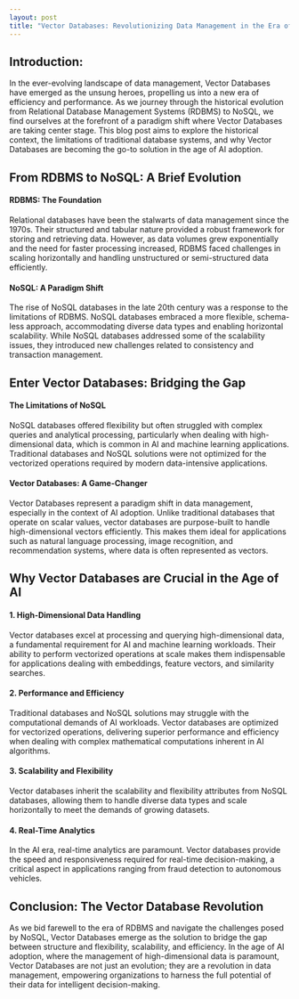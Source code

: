 ```yaml
---
layout: post
title: "Vector Databases: Revolutionizing Data Management in the Era of AI"
---
```



## Introduction:

In the ever-evolving landscape of data management, Vector Databases have emerged as the unsung heroes, propelling us into a new era of efficiency and performance. As we journey through the historical evolution from Relational Database Management Systems (RDBMS) to NoSQL, we find ourselves at the forefront of a paradigm shift where Vector Databases are taking center stage. This blog post aims to explore the historical context, the limitations of traditional database systems, and why Vector Databases are becoming the go-to solution in the age of AI adoption.

## From RDBMS to NoSQL: A Brief Evolution
#### RDBMS: The Foundation
Relational databases have been the stalwarts of data management since the 1970s. Their structured and tabular nature provided a robust framework for storing and retrieving data. However, as data volumes grew exponentially and the need for faster processing increased, RDBMS faced challenges in scaling horizontally and handling unstructured or semi-structured data efficiently.

#### NoSQL: A Paradigm Shift
The rise of NoSQL databases in the late 20th century was a response to the limitations of RDBMS. NoSQL databases embraced a more flexible, schema-less approach, accommodating diverse data types and enabling horizontal scalability. While NoSQL databases addressed some of the scalability issues, they introduced new challenges related to consistency and transaction management.

## Enter Vector Databases: Bridging the Gap
#### The Limitations of NoSQL
NoSQL databases offered flexibility but often struggled with complex queries and analytical processing, particularly when dealing with high-dimensional data, which is common in AI and machine learning applications. Traditional databases and NoSQL solutions were not optimized for the vectorized operations required by modern data-intensive applications.

#### Vector Databases: A Game-Changer
Vector Databases represent a paradigm shift in data management, especially in the context of AI adoption. Unlike traditional databases that operate on scalar values, vector databases are purpose-built to handle high-dimensional vectors efficiently. This makes them ideal for applications such as natural language processing, image recognition, and recommendation systems, where data is often represented as vectors.

## Why Vector Databases are Crucial in the Age of AI
#### 1. High-Dimensional Data Handling
Vector databases excel at processing and querying high-dimensional data, a fundamental requirement for AI and machine learning workloads. Their ability to perform vectorized operations at scale makes them indispensable for applications dealing with embeddings, feature vectors, and similarity searches.

#### 2. Performance and Efficiency
Traditional databases and NoSQL solutions may struggle with the computational demands of AI workloads. Vector databases are optimized for vectorized operations, delivering superior performance and efficiency when dealing with complex mathematical computations inherent in AI algorithms.

#### 3. Scalability and Flexibility
Vector databases inherit the scalability and flexibility attributes from NoSQL databases, allowing them to handle diverse data types and scale horizontally to meet the demands of growing datasets.

#### 4. Real-Time Analytics
In the AI era, real-time analytics are paramount. Vector databases provide the speed and responsiveness required for real-time decision-making, a critical aspect in applications ranging from fraud detection to autonomous vehicles.

## Conclusion: The Vector Database Revolution
As we bid farewell to the era of RDBMS and navigate the challenges posed by NoSQL, Vector Databases emerge as the solution to bridge the gap between structure and flexibility, scalability, and efficiency. In the age of AI adoption, where the management of high-dimensional data is paramount, Vector Databases are not just an evolution; they are a revolution in data management, empowering organizations to harness the full potential of their data for intelligent decision-making.